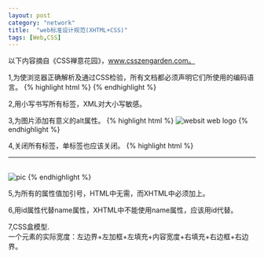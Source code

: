 ```yaml
---
layout: post
category: "network"
title:  "web标准设计规范(XHTML+CSS)"
tags: [Web,CSS]
---
```

以下内容摘自《CSS禅意花园》，www.csszengarden.com。

1,为使浏览器正确解析及通过CSS检验，所有文档都必须声明它们所使用的编码语言。
{% highlight html %}
<meta http-equiv="Content-Type" content="text/html;charset=utf-8"/>
{% endhighlight %}

2,用小写书写所有标签，XML对大小写敏感。

3,为图片添加有意义的alt属性。
{% highlight html %}
<img src="logo.png" alt="websit web logo"/>
{% endhighlight %}

4,关闭所有标签，单标签也应该关闭。
{% highlight html %}
<hr/> <br/> <img src="pic.jpg" alt="pic"/>
{% endhighlight %}

5,为所有的属性值加引号，HTML中无需，而XHTML中必须加上。

6,用id属性代替name属性，XHTML中不能使用name属性，应该用id代替。

7,CSS盒模型.<br/>
一个元素的实际宽度：左边界+左加框+左填充+内容宽度+右填充+右边框+右边界。

